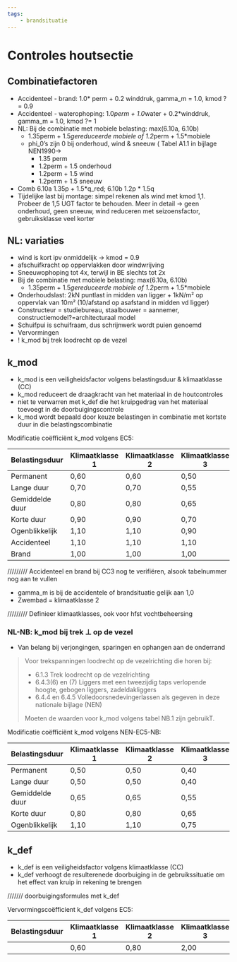 ```yaml
---
tags:
    - brandsituatie
---
```


# Controles houtsectie

## Combinatiefactoren
- Accidenteel - brand: 1.0* perm + 0.2 winddruk, gamma_m = 1.0, kmod ?= 0.9
- Accidenteel - waterophoping: 1.0*perm + 1.0*water + 0.2*winddruk, gamma_m = 1.0, kmod ?= 1
- NL: Bij de combinatie met mobiele belasting: max(6.10a, 6.10b)
    - 1.35perm + 1.5*gereduceerde mobiele of 1.2*perm + 1.5*mobiele
    - phi_0’s zijn 0 bij onderhoud, wind & sneeuw ( Tabel A1.1 in bijlage NEN1990→
        - 1.35 perm
        - 1.2perm + 1.5 onderhoud
        - 1.2perm + 1.5 wind
        - 1.2perm + 1.5 sneeuw
- Comb 6.10a 1.35p + 1.5*q_red; 6.10b 1.2p * 1.5q
- Tijdelijke last bij montage: simpel rekenen als wind met kmod 1,1. Probeer de 1,5 UGT factor te behouden. Meer in detail → geen onderhoud, geen sneeuw, wind reduceren met seizoensfactor, gebruiksklasse veel korter

## NL: variaties
- wind is kort ipv onmiddelijk → kmod = 0.9
- afschuifkracht op oppervlakken door windwrijving
- Sneeuwophoping tot 4x, terwijl in BE slechts tot 2x
- Bij de combinatie met mobiele belasting: max(6.10a, 6.10b)
    - 1.35perm + 1.5*gereduceerde mobiele of 1.2*perm + 1.5*mobiele
- Onderhoudslast: 2kN puntlast in midden van ligger + 1kN/m² op oppervlak van 10m² (10/afstand op asafstand in midden vd ligger)
- Constructeur = studiebureau, staalbouwer = aannemer, constructiemodel?=architecturaal model
- Schuifpui is schuifraam, dus schrijnwerk wordt puien genoemd
- Vervormingen
- ! k_mod bij trek loodrecht op de vezel

## k_mod
- k_mod is een veiligheidsfactor volgens belastingsduur & klimaatklasse (CC)
- k_mod reduceert de draagkracht van het materiaal in de houtcontroles
- niet te verwarren met k_def die het kruipgedrag van het materiaal toevoegt in de doorbuigingscontrole
- k_mod wordt bepaald door keuze belastingen in combinatie met kortste duur in die belastingscombinatie

Modificatie coëfficiënt k_mod volgens EC5:

| Belastingsduur     | Klimaatklasse 1 | Klimaatklasse 2 |  Klimaatklasse 3 |
| --------           | -------         | -------         | -------          |
| Permanent          | 0,60            | 0,60            | 0,50             |
| Lange duur         | 0,70            | 0,70            | 0,55             |
| Gemiddelde duur    | 0,80            | 0,80            | 0,65             |
| Korte duur         | 0,90            | 0,90            | 0,70             |
| Ogenblikkelijk     | 1,10            | 1,10            | 0,90             |
| Accidenteel        | 1,10            | 1,10            | 1,10             |
| Brand              | 1,00            | 1,00            | 1,00             |

///////// Accidenteel en brand bij CC3 nog te verifiëren, alsook tabelnummer nog aan te vullen

- gamma_m is bij de accidentele of brandsituatie gelijk aan 1,0
- Zwembad = klimaatklasse 2

///////// Definieer klimaatklasses, ook voor hfst vochtbeheersing

### NL-NB: k_mod bij trek ⊥ op de vezel
    
- Van belang bij verjongingen, sparingen en ophangen aan de onderrand

> Voor trekspanningen loodrecht op de vezelrichting die horen bij:
> 
> - 6.1.3 Trek loodrecht op de vezelrichting
> - 6.4.3(6) en (7) Liggers met een tweezijdig taps verlopende hoogte, gebogen liggers, zadeldakliggers
> - 6.4.4 en 6.4.5 Volledoorsnedevingerlassen als gegeven in deze nationale bijlage (NEN)
> 
> Moeten de waarden voor k_mod volgens tabel NB.1 zijn gebruikT.

Modificatie coëfficiënt k_mod volgens NEN-EC5-NB:

| Belastingsduur     | Klimaatklasse 1 | Klimaatklasse 2 |  Klimaatklasse 3 |
| --------           | -------         | -------         | -------          |
| Permanent          | 0,50            | 0,50            | 0,40             |
| Lange duur         | 0,50            | 0,50            | 0,40             |
| Gemiddelde duur    | 0,65            | 0,65            | 0,55             |
| Korte duur         | 0,80            | 0,80            | 0,65             |
| Ogenblikkelijk     | 1,10            | 1,10            | 0,75             |
    


## k_def
- k_def is een veiligheidsfactor volgens klimaatklasse (CC)
- k_def verhoogt de resulterenede doorbuiging in de gebruikssituatie om het effect van kruip in rekening te brengen

/////// doorbuigingsformules met k_def

Vervormingscoëfficient k_def volgens EC5:

| Belastingsduur     | Klimaatklasse 1 | Klimaatklasse 2 |  Klimaatklasse 3 |
| --------           | -------         | -------         | -------          |
|                    | 0,60            | 0,80            | 2,00             |
